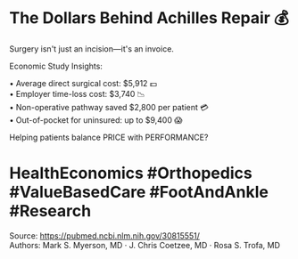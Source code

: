 # The Dollars Behind Achilles Repair 💰

Surgery isn't just an incision—it's an invoice.

Economic Study Insights:

• Average direct surgical cost: $5,912 💵  
• Employer time-loss cost: $3,740 📉  
• Non-operative pathway saved $2,800 per patient 💳  
• Out-of-pocket for uninsured: up to $9,400 😱  

Helping patients balance PRICE with PERFORMANCE?

# HealthEconomics #Orthopedics #ValueBasedCare #FootAndAnkle #Research

Source: <https://pubmed.ncbi.nlm.nih.gov/30815551/>  
Authors: Mark S. Myerson, MD · J. Chris Coetzee, MD · Rosa S. Trofa, MD
